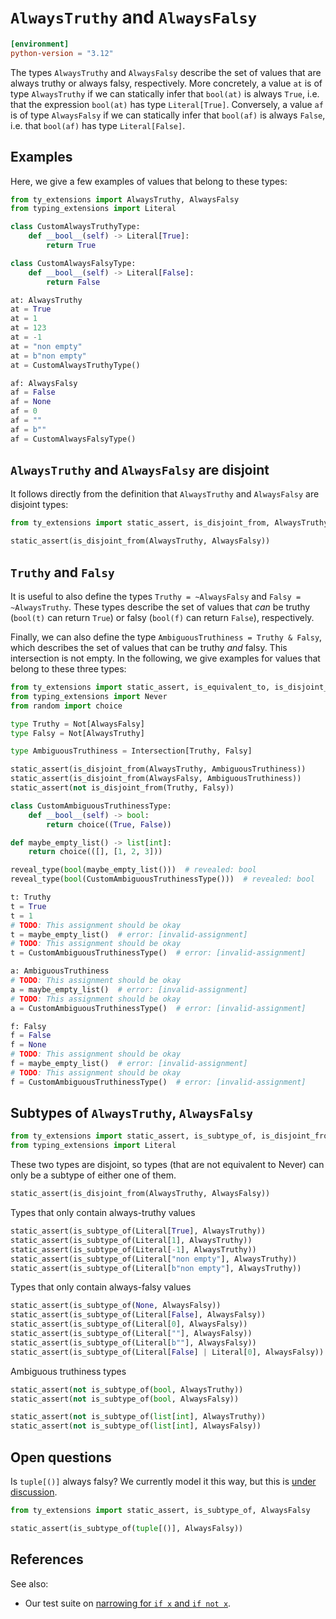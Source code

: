 # `AlwaysTruthy` and `AlwaysFalsy`

```toml
[environment]
python-version = "3.12"
```

The types `AlwaysTruthy` and `AlwaysFalsy` describe the set of values that are always truthy or
always falsy, respectively. More concretely, a value `at` is of type `AlwaysTruthy` if we can
statically infer that `bool(at)` is always `True`, i.e. that the expression `bool(at)` has type
`Literal[True]`. Conversely, a value `af` is of type `AlwaysFalsy` if we can statically infer that
`bool(af)` is always `False`, i.e. that `bool(af)` has type `Literal[False]`.

## Examples

Here, we give a few examples of values that belong to these types:

```py
from ty_extensions import AlwaysTruthy, AlwaysFalsy
from typing_extensions import Literal

class CustomAlwaysTruthyType:
    def __bool__(self) -> Literal[True]:
        return True

class CustomAlwaysFalsyType:
    def __bool__(self) -> Literal[False]:
        return False

at: AlwaysTruthy
at = True
at = 1
at = 123
at = -1
at = "non empty"
at = b"non empty"
at = CustomAlwaysTruthyType()

af: AlwaysFalsy
af = False
af = None
af = 0
af = ""
af = b""
af = CustomAlwaysFalsyType()
```

## `AlwaysTruthy` and `AlwaysFalsy` are disjoint

It follows directly from the definition that `AlwaysTruthy` and `AlwaysFalsy` are disjoint types:

```py
from ty_extensions import static_assert, is_disjoint_from, AlwaysTruthy, AlwaysFalsy

static_assert(is_disjoint_from(AlwaysTruthy, AlwaysFalsy))
```

## `Truthy` and `Falsy`

It is useful to also define the types `Truthy = ~AlwaysFalsy` and `Falsy = ~AlwaysTruthy`. These
types describe the set of values that *can* be truthy (`bool(t)` can return `True`) or falsy
(`bool(f)` can return `False`), respectively.

Finally, we can also define the type `AmbiguousTruthiness = Truthy & Falsy`, which describes the set
of values that can be truthy *and* falsy. This intersection is not empty. In the following, we give
examples for values that belong to these three types:

```py
from ty_extensions import static_assert, is_equivalent_to, is_disjoint_from, Not, Intersection, AlwaysTruthy, AlwaysFalsy
from typing_extensions import Never
from random import choice

type Truthy = Not[AlwaysFalsy]
type Falsy = Not[AlwaysTruthy]

type AmbiguousTruthiness = Intersection[Truthy, Falsy]

static_assert(is_disjoint_from(AlwaysTruthy, AmbiguousTruthiness))
static_assert(is_disjoint_from(AlwaysFalsy, AmbiguousTruthiness))
static_assert(not is_disjoint_from(Truthy, Falsy))

class CustomAmbiguousTruthinessType:
    def __bool__(self) -> bool:
        return choice((True, False))

def maybe_empty_list() -> list[int]:
    return choice(([], [1, 2, 3]))

reveal_type(bool(maybe_empty_list()))  # revealed: bool
reveal_type(bool(CustomAmbiguousTruthinessType()))  # revealed: bool

t: Truthy
t = True
t = 1
# TODO: This assignment should be okay
t = maybe_empty_list()  # error: [invalid-assignment]
# TODO: This assignment should be okay
t = CustomAmbiguousTruthinessType()  # error: [invalid-assignment]

a: AmbiguousTruthiness
# TODO: This assignment should be okay
a = maybe_empty_list()  # error: [invalid-assignment]
# TODO: This assignment should be okay
a = CustomAmbiguousTruthinessType()  # error: [invalid-assignment]

f: Falsy
f = False
f = None
# TODO: This assignment should be okay
f = maybe_empty_list()  # error: [invalid-assignment]
# TODO: This assignment should be okay
f = CustomAmbiguousTruthinessType()  # error: [invalid-assignment]
```

## Subtypes of `AlwaysTruthy`, `AlwaysFalsy`

```py
from ty_extensions import static_assert, is_subtype_of, is_disjoint_from, AlwaysTruthy, AlwaysFalsy
from typing_extensions import Literal
```

These two types are disjoint, so types (that are not equivalent to Never) can only be a subtype of
either one of them.

```py
static_assert(is_disjoint_from(AlwaysTruthy, AlwaysFalsy))
```

Types that only contain always-truthy values

```py
static_assert(is_subtype_of(Literal[True], AlwaysTruthy))
static_assert(is_subtype_of(Literal[1], AlwaysTruthy))
static_assert(is_subtype_of(Literal[-1], AlwaysTruthy))
static_assert(is_subtype_of(Literal["non empty"], AlwaysTruthy))
static_assert(is_subtype_of(Literal[b"non empty"], AlwaysTruthy))
```

Types that only contain always-falsy values

```py
static_assert(is_subtype_of(None, AlwaysFalsy))
static_assert(is_subtype_of(Literal[False], AlwaysFalsy))
static_assert(is_subtype_of(Literal[0], AlwaysFalsy))
static_assert(is_subtype_of(Literal[""], AlwaysFalsy))
static_assert(is_subtype_of(Literal[b""], AlwaysFalsy))
static_assert(is_subtype_of(Literal[False] | Literal[0], AlwaysFalsy))
```

Ambiguous truthiness types

```py
static_assert(not is_subtype_of(bool, AlwaysTruthy))
static_assert(not is_subtype_of(bool, AlwaysFalsy))

static_assert(not is_subtype_of(list[int], AlwaysTruthy))
static_assert(not is_subtype_of(list[int], AlwaysFalsy))
```

## Open questions

Is `tuple[()]` always falsy? We currently model it this way, but this is
[under discussion](https://github.com/astral-sh/ruff/issues/15528).

```py
from ty_extensions import static_assert, is_subtype_of, AlwaysFalsy

static_assert(is_subtype_of(tuple[()], AlwaysFalsy))
```

## References

See also:

- Our test suite on [narrowing for `if x` and `if not x`](../narrow/truthiness.md).
